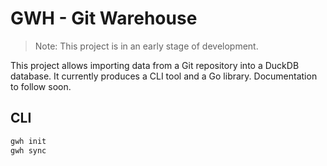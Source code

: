 # GWH - Git Warehouse

> Note: This project is in an early stage of development.

This project allows importing data from a Git repository into a DuckDB
database. It currently produces a CLI tool and a Go library. Documentation
to follow soon.

## CLI

```sh
gwh init
gwh sync
```

